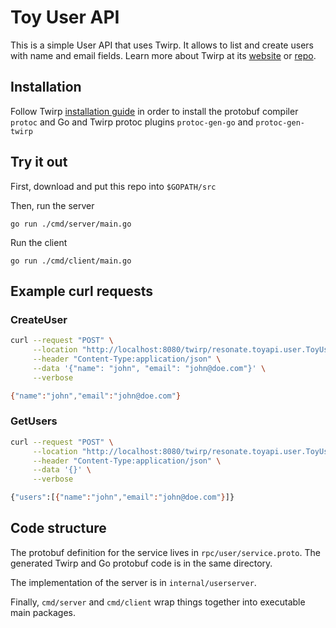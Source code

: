 # Toy User API

This is a simple User API that uses Twirp. It allows to list and create users with name and email fields. Learn more about
Twirp at its [website](https://twitchtv.github.io/twirp/docs/intro.html) or
[repo](https://github.com/twitchtv/twirp).

## Installation

Follow Twirp [installation guide](https://twitchtv.github.io/twirp/docs/install.html) in order to install the protobuf compiler `protoc` and Go and Twirp protoc plugins `protoc-gen-go` and `protoc-gen-twirp`

## Try it out

First, download and put this repo into `$GOPATH/src`

Then, run the server
```
go run ./cmd/server/main.go
```

Run the client
```
go run ./cmd/client/main.go
```

## Example curl requests

### CreateUser
```sh
curl --request "POST" \
     --location "http://localhost:8080/twirp/resonate.toyapi.user.ToyUser/CreateUser" \
     --header "Content-Type:application/json" \
     --data '{"name": "john", "email": "john@doe.com"}' \
     --verbose

{"name":"john","email":"john@doe.com"}
```

### GetUsers
```sh
curl --request "POST" \
     --location "http://localhost:8080/twirp/resonate.toyapi.user.ToyUser/GetUsers" \
     --header "Content-Type:application/json" \
     --data '{}' \
     --verbose

{"users":[{"name":"john","email":"john@doe.com"}]}
```

## Code structure

The protobuf definition for the service lives in
`rpc/user/service.proto`.
The generated Twirp and Go protobuf code is in the same directory.

The implementation of the server is in `internal/userserver`.

Finally, `cmd/server` and `cmd/client` wrap things together into executable main
packages.
